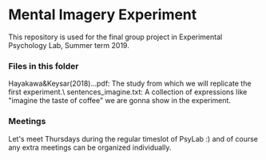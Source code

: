 # Mental Imagery Experiment
This repository is used for the final group project in Experimental Psychology Lab, Summer term 2019. 

### Files in this folder
Hayakawa&Keysar(2018)...pdf: The study from which we will replicate the first experiment.\ 
sentences_imagine.txt: A collection of expressions like "imagine the taste of coffee" we are gonna show in the experiment. 

### Meetings
Let's meet Thursdays during the regular timeslot of PsyLab :) and of course any extra meetings can be organized individually. 